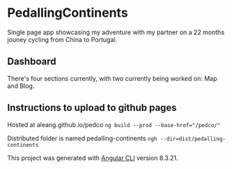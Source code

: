# PedallingContinents
Single page app showcasing my adventure with my partner on a 22 months jouney cycling from China to Portugal.

## Dashboard
There's four sections currently, with two currently being worked on: Map and Blog. 

## Instructions to upload to github pages
Hosted at aleang.github.io/pedco
`ng build --prod --base-href="/pedco/"`

Distributed folder is named pedalling-continents
`ngh --dir=dist/pedalling-continents`

This project was generated with [Angular CLI](https://github.com/angular/angular-cli) version 8.3.21.